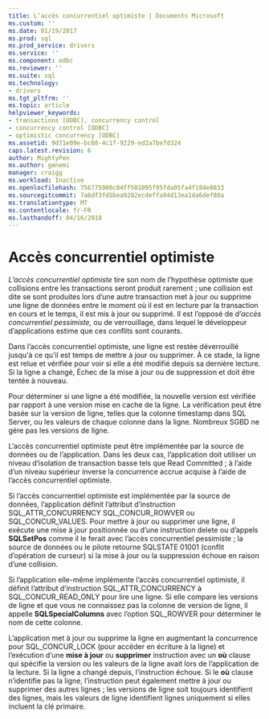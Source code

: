 ```yaml
---
title: L’accès concurrentiel optimiste | Documents Microsoft
ms.custom: ''
ms.date: 01/19/2017
ms.prod: sql
ms.prod_service: drivers
ms.service: ''
ms.component: odbc
ms.reviewer: ''
ms.suite: sql
ms.technology:
- drivers
ms.tgt_pltfrm: ''
ms.topic: article
helpviewer_keywords:
- transactions [ODBC], concurrency control
- concurrency control [ODBC]
- optimistic concurrency [ODBC]
ms.assetid: 9d71e09e-bc68-4c1f-9229-ed2a7be7d324
caps.latest.revision: 6
author: MightyPen
ms.author: genemi
manager: craigg
ms.workload: Inactive
ms.openlocfilehash: 756775900c04ff501095f95fda95fa4f184e8833
ms.sourcegitcommit: 7a6df3fd5bea9282ecdeffa94d13ea1da6def80a
ms.translationtype: MT
ms.contentlocale: fr-FR
ms.lasthandoff: 04/16/2018
---
```

# <a name="optimistic-concurrency"></a>Accès concurrentiel optimiste
*L’accès concurrentiel optimiste* tire son nom de l’hypothèse optimiste que collisions entre les transactions seront produit rarement ; une collision est dite se sont produites lors d’une autre transaction met à jour ou supprime une ligne de données entre le moment où il est en lecture par la transaction en cours et le temps, il est mis à jour ou supprimé. Il est l’opposé de *d’accès concurrentiel pessimiste,* ou de verrouillage, dans lequel le développeur d’applications estime que ces conflits sont courants.  
  
 Dans l’accès concurrentiel optimiste, une ligne est restée déverrouillé jusqu'à ce qu’il est temps de mettre à jour ou supprimer. À ce stade, la ligne est relue et vérifiée pour voir si elle a été modifié depuis sa dernière lecture. Si la ligne a changé, Échec de la mise à jour ou de suppression et doit être tentée à nouveau.  
  
 Pour déterminer si une ligne a été modifiée, la nouvelle version est vérifiée par rapport à une version mise en cache de la ligne. La vérification peut être basée sur la version de ligne, telles que la colonne timestamp dans SQL Server, ou les valeurs de chaque colonne dans la ligne. Nombreux SGBD ne gère pas les versions de ligne.  
  
 L’accès concurrentiel optimiste peut être implémentée par la source de données ou de l’application. Dans les deux cas, l’application doit utiliser un niveau d’isolation de transaction basse tels que Read Committed ; à l’aide d’un niveau supérieur inverse la concurrence accrue acquise à l’aide de l’accès concurrentiel optimiste.  
  
 Si l’accès concurrentiel optimiste est implémentée par la source de données, l’application définit l’attribut d’instruction SQL_ATTR_CONCURRENCY SQL_CONCUR_ROWVER ou SQL_CONCUR_VALUES. Pour mettre à jour ou supprimer une ligne, il exécute une mise à jour positionnée ou d’une instruction delete ou d’appels **SQLSetPos** comme il le ferait avec l’accès concurrentiel pessimiste ; la source de données ou le pilote retourne SQLSTATE 01001 (conflit d’opération de curseur) si la mise à jour ou la suppression échoue en raison d’une collision.  
  
 Si l’application elle-même implémente l’accès concurrentiel optimiste, il définit l’attribut d’instruction SQL_ATTR_CONCURRENCY à SQL_CONCUR_READ_ONLY pour lire une ligne. Si elle compare les versions de ligne et que vous ne connaissez pas la colonne de version de ligne, il appelle **SQLSpecialColumns** avec l’option SQL_ROWVER pour déterminer le nom de cette colonne.  
  
 L’application met à jour ou supprime la ligne en augmentant la concurrence pour SQL_CONCUR_LOCK (pour accéder en écriture à la ligne) et l’exécution d’une **mise à jour** ou **supprimer** instruction avec un **où** clause qui spécifie la version ou les valeurs de la ligne avait lors de l’application de la lecture. Si la ligne a changé depuis, l’instruction échoue. Si le **où** clause n’identifie pas la ligne, l’instruction peut également mettre à jour ou supprimer des autres lignes ; les versions de ligne soit toujours identifient des lignes, mais les valeurs de ligne identifient lignes uniquement si elles incluent la clé primaire.
